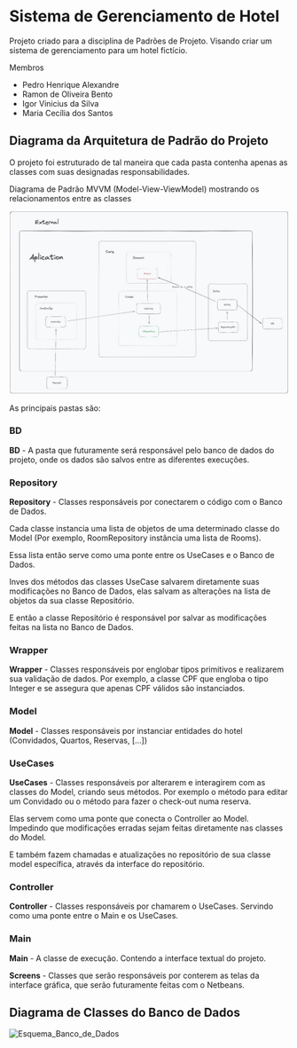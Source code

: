 # Sistema de Gerenciamento de Hotel

Projeto criado para a disciplina de Padrões de Projeto. Visando criar um sistema de gerenciamento para um hotel fictício.

Membros 
- Pedro Henrique Alexandre
- Ramon de Oliveira Bento 
- Igor Vinicius da Silva
- Maria Cecília dos Santos

## Diagrama da Arquitetura de Padrão do Projeto

O projeto foi estruturado de tal maneira que cada pasta contenha apenas as classes com suas designadas responsabilidades.


Diagrama de Padrão MVVM (Model-View-ViewModel) mostrando os relacionamentos entre as classes

![Diagrama mostrando as responsabilidades das classes](Responsabilidade_Classes.png)


As principais pastas são:

### BD

**BD** - A pasta que futuramente será responsável pelo banco de dados do projeto, onde os dados são salvos entre as diferentes execuções.


### Repository

**Repository** - Classes responsáveis por conectarem o código com o Banco de Dados.

Cada classe instancia uma lista de objetos de uma determinado classe do Model (Por exemplo, RoomRepository instância uma lista de Rooms).

Essa lista então serve como uma ponte entre os UseCases e o Banco de Dados.

Inves dos métodos das classes UseCase salvarem diretamente suas modificações no Banco de Dados, elas salvam as alterações na lista de objetos da sua classe Repositório.

E então a classe Repositório é responsável por salvar as modificações feitas na lista no Banco de Dados.


### Wrapper

**Wrapper** - Classes responsáveis por englobar tipos primitivos e realizarem sua validação de dados. Por exemplo, a classe CPF que engloba o tipo Integer e se assegura que apenas CPF válidos são instanciados.


### Model

**Model** - Classes responsáveis por instanciar entidades do hotel (Convidados, Quartos, Reservas, [...])


### UseCases

**UseCases** - Classes responsáveis por alterarem e interagirem com as classes do Model, criando seus métodos. Por exemplo o método para editar um Convidado ou o método para fazer o check-out numa reserva. 

Elas servem como uma ponte que conecta o Controller ao Model. Impedindo que modificações erradas sejam feitas diretamente nas classes do Model.

E também fazem chamadas e atualizações no repositório de sua classe model específica, através da interface do repositório.


### Controller

**Controller** - Classes responsáveis por chamarem o UseCases. Servindo como uma ponte entre o Main e os UseCases.


### Main

**Main** - A classe de execução. Contendo a interface textual do projeto.

**Screens** - Classes que serão responsáveis por conterem as telas da interface gráfica, que serão futuramente feitas com o Netbeans.


## Diagrama de Classes do Banco de Dados

![Esquema_Banco_de_Dados](https://github.com/user-attachments/assets/8e82245a-386a-4136-9f64-878156f27e73)